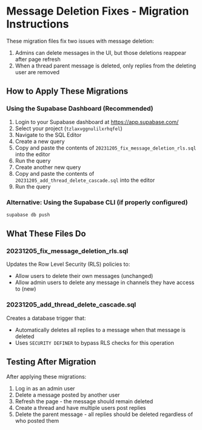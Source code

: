 # Message Deletion Fixes - Migration Instructions

These migration files fix two issues with message deletion:

1. Admins can delete messages in the UI, but those deletions reappear after page refresh
2. When a thread parent message is deleted, only replies from the deleting user are removed

## How to Apply These Migrations

### Using the Supabase Dashboard (Recommended)

1. Login to your Supabase dashboard at https://app.supabase.com/
2. Select your project (`tzlaxvggnulilxrhqfel`)
3. Navigate to the SQL Editor
4. Create a new query
5. Copy and paste the contents of `20231205_fix_message_deletion_rls.sql` into the editor
6. Run the query
7. Create another new query
8. Copy and paste the contents of `20231205_add_thread_delete_cascade.sql` into the editor
9. Run the query

### Alternative: Using the Supabase CLI (if properly configured)

```bash
supabase db push
```

## What These Files Do

### 20231205_fix_message_deletion_rls.sql

Updates the Row Level Security (RLS) policies to:
- Allow users to delete their own messages (unchanged)
- Allow admin users to delete any message in channels they have access to (new)

### 20231205_add_thread_delete_cascade.sql

Creates a database trigger that:
- Automatically deletes all replies to a message when that message is deleted
- Uses `SECURITY DEFINER` to bypass RLS checks for this operation

## Testing After Migration

After applying these migrations:

1. Log in as an admin user
2. Delete a message posted by another user
3. Refresh the page - the message should remain deleted
4. Create a thread and have multiple users post replies
5. Delete the parent message - all replies should be deleted regardless of who posted them 